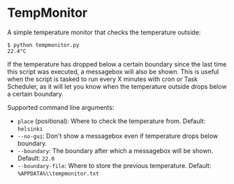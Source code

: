 # TempMonitor

A simple temperature monitor that checks the temperature outside:

    $ python tempmonitor.py
    22.4°C

If the temperature has dropped below a certain boundary since the last
time this script was executed, a messagebox will also be shown.
This is useful when the script is tasked to run every X minutes
with cron or Task Scheduler, as it will let you know when
the temperature outside drops below a certain boundary.

Supported command line arguments:

- `place` (positional):
    Where to check the temperature from.
    Default: `helsinki`
- `--no-gui`:
    Don't show a messagebox even if temperature drops below boundary.
- `--boundary`:
    The boundary after which a messagebox will be shown.
    Default: `22.0`
- `--boundary-file`:
    Where to store the previous temperature.
    Default: `%APPDATA%\\tempmonitor.txt`
